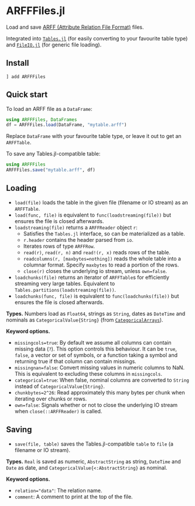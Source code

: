 # ARFFFiles.jl

Load and save [ARFF (Attribute Relation File Format)](https://waikato.github.io/weka-wiki/formats_and_processing/arff/) files.

Integrated into [`Tables.jl`](https://github.com/JuliaData/Tables.jl) (for easily converting to your favourite table type) and [`FileIO.jl`](https://github.com/JuliaIO/FileIO.jl) (for generic file loading).

## Install

```
] add ARFFFiles
```

## Quick start

To load an ARFF file as a `DataFrame`:
```julia
using ARFFFiles, DataFrames
df = ARFFFiles.load(DataFrame, "mytable.arff")
```
Replace `DataFrame` with your favourite table type, or leave it out to get an `ARFFTable`.

To save any Tables.jl-compatible table:
```julia
using ARFFFiles
ARFFFiles.save("mytable.arff", df)
```

## Loading

- `load(file)` loads the table in the given file (filename or IO stream) as an `ARFFTable`.
- `load(func, file)` is equivalent to `func(loadstreaming(file))` but ensures the file is closed afterwards.
- `loadstreaming(file)` returns a `ARFFReader` object `r`:
    - Satisfies the `Tables.jl` interface, so can be materialized as a table.
    - `r.header` contains the header parsed from `io`.
    - Iterates rows of type `ARFFRow`.
    - `read(r)`, `read(r, n)` and `read!(r, x)` reads rows of the table.
    - `readcolumns(r, [maxbytes=nothing])` reads the whole table into a columnar format. Specify `maxbytes` to read a portion of the rows.
    - `close(r)` closes the underlying io stream, unless `own=false`.
- `loadchunks(file)` returns an iterator of `ARFFTable`s for efficiently streaming very large tables. Equivalent to `Tables.partitions(loadstreaming(file))`.
- `loadchunks(func, file)` is equivalent to `func(loadchunks(file))` but ensures the file is closed afterwards.

**Types.** Numbers load as `Float64`, strings as `String`, dates as `DateTime` and nominals as `CategoricalValue{String}` (from [`CategoricalArrays`](https://github.com/JuliaData/CategoricalArrays.jl)).

**Keyword options.**
- `missingcols=true`: By default we assume all columns can contain missing data (`?`). This option controls this behaviour. It can be `true`, `false`, a vector or set of symbols, or a function taking a symbol and returning true if that column can contain missings.
- `missingnan=false`: Convert missing values in numeric columns to NaN. This is equivalent to excluding these columns in `missingcols`.
- `categorical=true`: When false, nominal columns are converted to `String` instead of `CategoricalValue{String}`.
- `chunkbytes=2^26`: Read approximately this many bytes per chunk when iterating over chunks or rows.
- `own=false`: Signals whether or not to close the underlying IO stream when `close(::ARFFReader)` is called.

## Saving

- `save(file, table)` saves the Tables.jl-compatible `table` to `file` (a filename or IO stream).

**Types.** `Real` is saved as numeric, `AbstractString` as string, `DateTime` and `Date` as date, and `CategoricalValue{<:AbstractString}` as nominal.

**Keyword options.**
- `relation="data"`: The relation name.
- `comment`: A comment to print at the top of the file.
